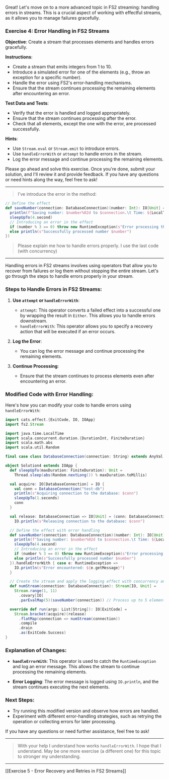 Great! Let's move on to a more advanced topic in FS2 streaming: handling errors in streams. This is a crucial aspect of working with effectful streams, as it allows you to manage failures gracefully.

### Exercise 4: Error Handling in FS2 Streams

**Objective**: Create a stream that processes elements and handles errors gracefully.

**Instructions**:
- Create a stream that emits integers from 1 to 10.
- Introduce a simulated error for one of the elements (e.g., throw an exception for a specific number).
- Handle the error using FS2's error-handling mechanisms.
- Ensure that the stream continues processing the remaining elements after encountering an error.

**Test Data and Tests**:
- Verify that the error is handled and logged appropriately.
- Ensure that the stream continues processing after the error.
- Check that all elements, except the one with the error, are processed successfully.

**Hints**:
- Use `Stream.eval` or `Stream.emit` to introduce errors.
- Use `handleErrorWith` or `attempt` to handle errors in the stream.
- Log the error message and continue processing the remaining elements.

Please go ahead and solve this exercise. Once you're done, submit your solution, and I'll review it and provide feedback. If you have any questions or need hints along the way, feel free to ask!

---

> I've introduce the error in the method:
```scala
// Define the effect
def saveNumber(connection: DatabaseConnection)(number: Int): IO[Unit] = IO({
  println(f"Saving number: $number%02d to $connection.\t Time: ${LocalTime.now()}")
  sleepUpTo(4.second)
  // Introducing an error in the effect
  if (number % 3 == 0) throw new RuntimeException(s"Error processing the number $number")
  else println(s"Successfully processed number $number")
})
```

> Please explain me how to handle errors properly. I use the last code (with concurrency)

---

Handling errors in FS2 streams involves using operators that allow you to recover from failures or log them without stopping the entire stream. Let's go through the steps to handle errors properly in your stream.

### Steps to Handle Errors in FS2 Streams:

1. **Use `attempt` or `handleErrorWith`**:
   - `attempt`: This operator converts a failed effect into a successful one by wrapping the result in `Either`. This allows you to handle errors downstream.
   - `handleErrorWith`: This operator allows you to specify a recovery action that will be executed if an error occurs.

2. **Log the Error**:
   - You can log the error message and continue processing the remaining elements.

3. **Continue Processing**:
   - Ensure that the stream continues to process elements even after encountering an error.

### Modified Code with Error Handling:

Here's how you can modify your code to handle errors using `handleErrorWith`:

```scala
import cats.effect.{ExitCode, IO, IOApp}
import fs2.Stream

import java.time.LocalTime
import scala.concurrent.duration.{DurationInt, FiniteDuration}
import scala.math.abs
import scala.util.Random

final case class DatabaseConnection(connection: String) extends AnyVal

object Solution4 extends IOApp {
  def sleepUpTo(maxDuration: FiniteDuration): Unit =
    Thread.sleep(abs(Random.nextLong()) % maxDuration.toMillis)

  val acquire: IO[DatabaseConnection] = IO {
    val conn = DatabaseConnection("test-db")
    println(s"Acquiring connection to the database: $conn")
    sleepUpTo(1.seconds)
    conn
  }

  val release: DatabaseConnection => IO[Unit] = (conn: DatabaseConnection) =>
    IO.println(s"Releasing connection to the database: $conn")

  // Define the effect with error handling
  def saveNumber(connection: DatabaseConnection)(number: Int): IO[Unit] = IO({
    println(f"Saving number: $number%02d to $connection.\t Time: ${LocalTime.now()}")
    sleepUpTo(4.second)
    // Introducing an error in the effect
    if (number % 3 == 0) throw new RuntimeException(s"Error processing the number $number")
    else println(s"Successfully processed number $number")
  }).handleErrorWith { case e: RuntimeException =>
    IO.println(s"Error encountered: ${e.getMessage}")
  }

  // Create the stream and apply the logging effect with concurrency and error handling
  def numStream(connection: DatabaseConnection): Stream[IO, Unit] =
    Stream.range(1, 11)
      .covary[IO]
      .parEvalMap(5)(saveNumber(connection)) // Process up to 5 elements concurrently

  override def run(args: List[String]): IO[ExitCode] =
    Stream.bracket(acquire)(release)
      .flatMap(connection => numStream(connection))
      .compile
      .drain
      .as(ExitCode.Success)
}
```

### Explanation of Changes:

- **`handleErrorWith`**: This operator is used to catch the `RuntimeException` and log an error message. This allows the stream to continue processing the remaining elements.

- **Error Logging**: The error message is logged using `IO.println`, and the stream continues executing the next elements.

### Next Steps:

- Try running this modified version and observe how errors are handled.
- Experiment with different error-handling strategies, such as retrying the operation or collecting errors for later processing.

If you have any questions or need further assistance, feel free to ask!

---

> With your help I understand how works `handleErrorWith`. I hope that I understand. May be one more exercise (a different one) for this topic to stronger my understanding. 

---

[[Exercise 5 - Error Recovery and Retries in FS2 Streams]]